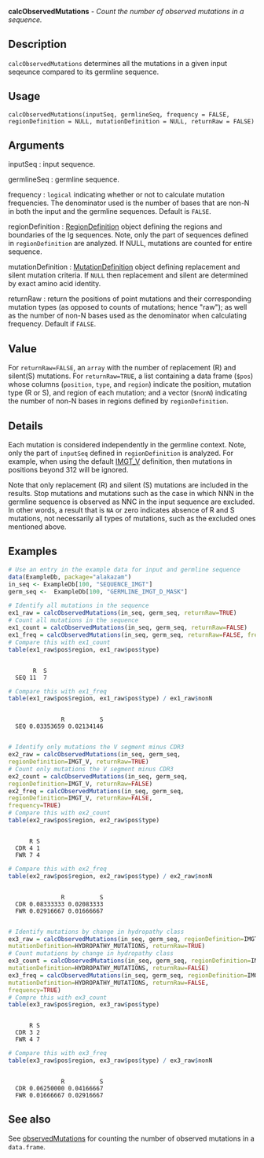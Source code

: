 





**calcObservedMutations** - *Count the number of observed mutations in a sequence.*

Description
--------------------

`calcObservedMutations` determines all the mutations in a given input seqeunce compared
to its germline sequence.


Usage
--------------------
```
calcObservedMutations(inputSeq, germlineSeq, frequency = FALSE,
regionDefinition = NULL, mutationDefinition = NULL, returnRaw = FALSE)
```

Arguments
-------------------

inputSeq
:   input sequence.

germlineSeq
:   germline sequence.

frequency
:   `logical` indicating whether or not to calculate
mutation frequencies. The denominator used is the number of bases
that are non-N in both the input and the germline sequences.
Default is `FALSE`.

regionDefinition
:   [RegionDefinition](RegionDefinition-class.md) object defining the regions
and boundaries of the Ig sequences. Note, only the part of
sequences defined in `regionDefinition` are analyzed.
If NULL, mutations are counted for entire sequence.

mutationDefinition
:   [MutationDefinition](MutationDefinition-class.md) object defining replacement
and silent mutation criteria. If `NULL` then 
replacement and silent are determined by exact 
amino acid identity.

returnRaw
:   return the positions of point mutations and their corresponding
mutation types (as opposed to counts of mutations; hence "raw"); 
as well as the number of non-N bases used as the denominator when
calculating frequency. Default if `FALSE`.



Value
-------------------

For `returnRaw=FALSE`, an `array` with the number of replacement (R) 
and silent(S) mutations. For `returnRaw=TRUE`, a list containing a data 
frame (`$pos`) whose columns (`position`, `type`, and `region`) 
indicate the position, mutation type (R or S), and region of each mutation; and a 
vector (`$nonN`) indicating the number of non-N bases in regions defined by
`regionDefinition`.

Details
-------------------

Each mutation is considered independently in the germline context. Note, only the part of 
`inputSeq` defined in `regionDefinition` is analyzed. For example, when using 
the default [IMGT_V](IMGT_SCHEMES.md) definition, then mutations in positions beyond 
312 will be ignored. 

Note that only replacement (R) and silent (S) mutations are included in the 
results. Stop mutations and mutations such as the case in which NNN in the germline
sequence is observed as NNC in the input sequence are excluded. In other words,
a result that is `NA` or zero indicates absence of R and S mutations, not 
necessarily all types of mutations, such as the excluded ones mentioned above.



Examples
-------------------

```R
# Use an entry in the example data for input and germline sequence
data(ExampleDb, package="alakazam")
in_seq <- ExampleDb[100, "SEQUENCE_IMGT"]
germ_seq <-  ExampleDb[100, "GERMLINE_IMGT_D_MASK"]

# Identify all mutations in the sequence
ex1_raw = calcObservedMutations(in_seq, germ_seq, returnRaw=TRUE)
# Count all mutations in the sequence
ex1_count = calcObservedMutations(in_seq, germ_seq, returnRaw=FALSE)
ex1_freq = calcObservedMutations(in_seq, germ_seq, returnRaw=FALSE, frequency=TRUE)
# Compare this with ex1_count
table(ex1_raw$pos$region, ex1_raw$pos$type)

```


```
     
       R  S
  SEQ 11  7

```


```R
# Compare this with ex1_freq
table(ex1_raw$pos$region, ex1_raw$pos$type) / ex1_raw$nonN

```


```
     
               R          S
  SEQ 0.03353659 0.02134146

```


```R

# Identify only mutations the V segment minus CDR3
ex2_raw = calcObservedMutations(in_seq, germ_seq, 
regionDefinition=IMGT_V, returnRaw=TRUE)
# Count only mutations the V segment minus CDR3
ex2_count = calcObservedMutations(in_seq, germ_seq, 
regionDefinition=IMGT_V, returnRaw=FALSE)
ex2_freq = calcObservedMutations(in_seq, germ_seq, 
regionDefinition=IMGT_V, returnRaw=FALSE,
frequency=TRUE)
# Compare this with ex2_count
table(ex2_raw$pos$region, ex2_raw$pos$type)                                 

```


```
     
      R S
  CDR 4 1
  FWR 7 4

```


```R
# Compare this with ex2_freq
table(ex2_raw$pos$region, ex2_raw$pos$type) / ex2_raw$nonN                                        

```


```
     
               R          S
  CDR 0.08333333 0.02083333
  FWR 0.02916667 0.01666667

```


```R

# Identify mutations by change in hydropathy class
ex3_raw = calcObservedMutations(in_seq, germ_seq, regionDefinition=IMGT_V,
mutationDefinition=HYDROPATHY_MUTATIONS, returnRaw=TRUE)
# Count mutations by change in hydropathy class
ex3_count = calcObservedMutations(in_seq, germ_seq, regionDefinition=IMGT_V,
mutationDefinition=HYDROPATHY_MUTATIONS, returnRaw=FALSE)
ex3_freq = calcObservedMutations(in_seq, germ_seq, regionDefinition=IMGT_V,
mutationDefinition=HYDROPATHY_MUTATIONS, returnRaw=FALSE, 
frequency=TRUE)
# Compre this with ex3_count
table(ex3_raw$pos$region, ex3_raw$pos$type)                                        

```


```
     
      R S
  CDR 3 2
  FWR 4 7

```


```R
# Compare this with ex3_freq
table(ex3_raw$pos$region, ex3_raw$pos$type) / ex3_raw$nonN
```


```
     
               R          S
  CDR 0.06250000 0.04166667
  FWR 0.01666667 0.02916667

```



See also
-------------------

See [observedMutations](observedMutations.md) for counting the number of observed mutations 
in a `data.frame`.



